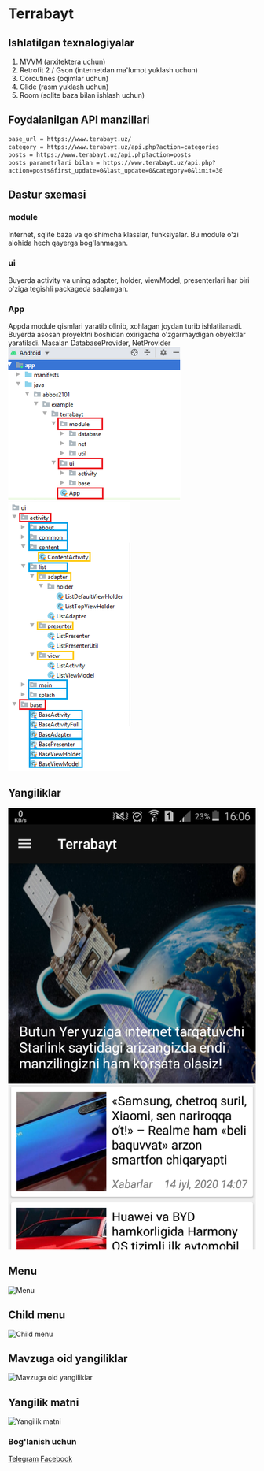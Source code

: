 # Terrabayt
## Ishlatilgan texnalogiyalar
1. MVVM (arxitektera uchun)
2. Retrofit 2 / Gson (internetdan ma'lumot yuklash uchun)
3. Coroutines (oqimlar uchun)
4. Glide (rasm yuklash uchun)
5. Room (sqlite baza bilan ishlash uchun)

## Foydalanilgan API manzillari
```
base_url = https://www.terabayt.uz/
category = https://www.terabayt.uz/api.php?action=categories
posts = https://www.terabayt.uz/api.php?action=posts
posts parametrlari bilan = https://www.terabayt.uz/api.php?action=posts&first_update=0&last_update=0&category=0&limit=30
```

## Dastur sxemasi
### module
Internet, sqlite baza va qo'shimcha klasslar, funksiyalar. Bu module o'zi alohida hech qayerga bog'lanmagan.
### ui
Buyerda activity va uning adapter, holder, viewModel, presenterlari har biri o'ziga tegishli packageda saqlangan.
### App
Appda module qismlari yaratib olinib, xohlagan joydan turib ishlatilanadi. Buyerda asosan proyektni boshidan oxirigacha o'zgarmaydigan obyektlar yaratiladi. Masalan DatabaseProvider, NetProvider
![Dastur sxemasi](Screens/code1.png)
![Dastur sxemasi](Screens/code2.png)

## Yangiliklar
![Yangiliklar](Screens/screen1.png)

## Menu
![Menu](ScreenShots/screen2.png)

## Child menu
![Child menu](ScreenShots/screen3.png)

## Mavzuga oid yangiliklar
![Mavzuga oid yangiliklar](ScreenShots/screen4.png)

## Yangilik matni
![Yangilik matni](ScreenShots/screen5.png)

### Bog'lanish uchun
[Telegram](https://t.me/abbos2101)
[Facebook](https://www.facebook.com/abbos.bobomurodov.2101)
